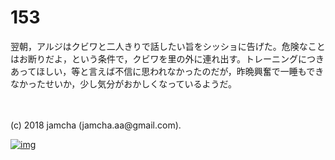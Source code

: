 # 153

翌朝，アルジはクビワと二人きりで話したい旨をシッショに告げた。危険なことはお断りだよ，という条件で，クビワを里の外に連れ出す。トレーニングにつきあってほしい，等と言えば不信に思われなかったのだが，昨晩興奮で一睡もできなかったせいか，少し気分がおかしくなっているようだ。  

<br>  
<br>  
(c) 2018 jamcha (jamcha.aa@gmail.com).  

[![img](http://i.creativecommons.org/l/by-nc-sa/4.0/88x31.png)](http://creativecommons.org/licenses/by-nc-sa/4.0/deed)